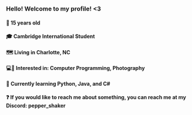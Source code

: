 ### Hello! Welcome to my profile! <3
#### 🧒 15 years old
#### 🎓 Cambridge International Student
#### 🗺 Living in Charlotte, NC
#### 💻📸 Interested in: Computer Programming, Photography
#### 🐍 Currently learning Python, Java, and C#
#### ❓ If you would like to reach me about something, you can reach me at my Discord: pepper_shaker

<!--
**PerryPlatyp/PerryPlatyp** is a ✨ _special_ ✨ repository because its `README.md` (this file) appears on your GitHub profile.

Here are some ideas to get you started:

- 🔭 I’m currently working on ...
- 🌱 I’m currently learning ...
- 👯 I’m looking to collaborate on ...
- 🤔 I’m looking for help with ...
- 💬 Ask me about ...
- 📫 How to reach me: ...
- 😄 Pronouns: ...
- ⚡ Fun fact: ...
-->
